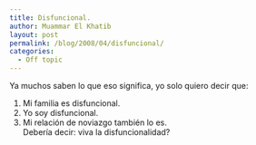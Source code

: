 ```yaml
---
title: Disfuncional.
author: Muammar El Khatib
layout: post
permalink: /blog/2008/04/disfuncional/
categories:
  - Off topic
---
```

Ya muchos saben lo que eso significa, yo solo quiero decir que:  
1) Mi familia es disfuncional.  
2) Yo soy disfuncional.  
3) Mi relación de noviazgo también lo es.  
Debería decir: viva la disfuncionalidad?